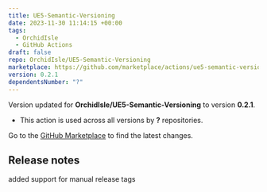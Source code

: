```yaml
---
title: UE5-Semantic-Versioning
date: 2023-11-30 11:14:15 +00:00
tags:
  - OrchidIsle
  - GitHub Actions
draft: false
repo: OrchidIsle/UE5-Semantic-Versioning
marketplace: https://github.com/marketplace/actions/ue5-semantic-versioning
version: 0.2.1
dependentsNumber: "?"
---
```



Version updated for **OrchidIsle/UE5-Semantic-Versioning** to version **0.2.1**.
- This action is used across all versions by **?** repositories.

Go to the [GitHub Marketplace](https://github.com/marketplace/actions/ue5-semantic-versioning) to find the latest changes.

## Release notes

added support for manual release tags
